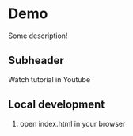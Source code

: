 # Demo
Some description!

## Subheader
 
Watch tutorial in Youtube

## Local development
1. open index.html in your browser